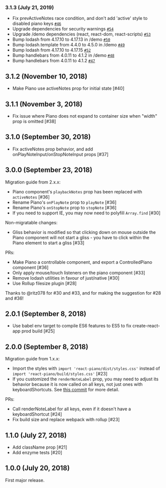 ### 3.1.3 (July 21, 2019)

- Fix prevActiveNotes race condition, and don't add 'active' style to disabled piano keys [`#46`](https://github.com/kevinsqi/react-piano/pull/46)
- Upgrade dependencies for security warnings [`#54`](https://github.com/kevinsqi/react-piano/pull/54)
- Upgrade /demo dependencies (react, react-dom, react-scripts) [`#53`](https://github.com/kevinsqi/react-piano/pull/53)
- Bump lodash from 4.17.10 to 4.17.13 in /demo [`#50`](https://github.com/kevinsqi/react-piano/pull/50)
- Bump lodash.template from 4.4.0 to 4.5.0 in /demo [`#49`](https://github.com/kevinsqi/react-piano/pull/49)
- Bump lodash from 4.17.10 to 4.17.15 [`#52`](https://github.com/kevinsqi/react-piano/pull/52)
- Bump handlebars from 4.0.11 to 4.1.2 in /demo [`#48`](https://github.com/kevinsqi/react-piano/pull/48)
- Bump handlebars from 4.0.11 to 4.1.2 [`#47`](https://github.com/kevinsqi/react-piano/pull/47)

## 3.1.2 (November 10, 2018)

* Make Piano use activeNotes prop for initial state [#40]

## 3.1.1 (November 3, 2018)

* Fix issue where Piano does not expand to container size when "width" prop is omitted [#38]

## 3.1.0 (September 30, 2018)

* Fix activeNotes prop behavior, and add onPlayNoteInput/onStopNoteInput props [#37]

## 3.0.0 (September 23, 2018)

Migration guide from 2.x.x:

* Piano component's `playbackNotes` prop has been replaced with `activeNotes` [#36]
* Rename Piano's `onPlayNote` prop to `playNote` [#36]
* Rename Piano's `onStopNote` prop to `stopNote` [#36]
* If you need to support IE, you may now need to polyfill `Array.find` [#30]

Non-migratable changes:

* Gliss behavior is modified so that clicking down on mouse outside the Piano component will not start a gliss - you have to click within the Piano element to start a gliss [#33]

PRs:

* Make Piano a controllable component, and export a ControlledPiano component [#36]
* Only apply mouse/touch listeners on the piano component [#33]
* Remove lodash utilities in favour of just/native [#30]
* Use Rollup filesize plugin [#28]

Thanks to @ritz078 for #30 and #33, and for making the suggestion for #28 and #36!

## 2.0.1 (September 8, 2018)

* Use babel env target to compile ES6 features to ES5 to fix create-react-app prod build [#25]

## 2.0.0 (September 8, 2018)

Migration guide from 1.x.x:

* Import the styles with `import 'react-piano/dist/styles.css'` instead of `import 'react-piano/build/styles.css'` [#23]
* If you customized the `renderNoteLabel` prop, you may need to adjust its behavior because it is now called on all keys, not just ones with keyboardShortcuts. See [this commit](https://github.com/kevinsqi/react-piano/pull/24/commits/822b66738e79909009ccea41b8a8f13554c7c01e) for more detail.

PRs:

* Call renderNoteLabel for all keys, even if it doesn't have a keyboardShortcut [#24]
* Fix build size and replace webpack with rollup [#23]

## 1.1.0 (July 27, 2018)

* Add className prop [#21]
* Add enzyme tests [#20]

## 1.0.0 (July 20, 2018)

First major release.
